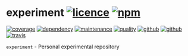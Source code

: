 # experiment [![licence][license-image]][license-url] [![npm][npm-image]][npm-url]

[![coverage][nyc-cov-image]][github-url] [![dependency][dependency-image]][dependency-url] [![maintenance][maintenance-image]][npmsio-url] [![quality][quality-image]][npmsio-url] [![github][github-devel-image]][github-devel-url] [![github][github-test-image]][github-test-url] [![travis][travis-image]][travis-url]

`experiment` - Personal experimental repository

[dependency-image]:https://img.shields.io/librariesio/release/npm/@kei-g/experiment?logo=nodedotjs
[dependency-url]:https://npmjs.com/package/@kei-g/experiment?activeTab=dependencies
[github-devel-image]:https://github.com/kei-g/experiment/actions/workflows/devel.yml/badge.svg
[github-test-image]:https://github.com/kei-g/experiment/actions/workflows/main.yml/badge.svg
[github-devel-url]:https://github.com/kei-g/experiment/actions/workflows/devel.yml
[github-test-url]:https://github.com/kei-g/experiment/actions/workflows/test.yml
[github-url]:https://github.com/kei-g/experiment
[license-image]:https://img.shields.io/github/license/kei-g/experiment
[license-url]:https://opensource.org/licenses/BSD-3-Clause
[maintenance-image]:https://img.shields.io/npms-io/maintenance-score/@kei-g/experiment?logo=npm
[npm-image]:https://img.shields.io/npm/v/@kei-g/experiment?logo=npm
[npm-url]:https://npmjs.com/@kei-g/experiment
[npmsio-url]:https://npms.io/search?q=%40kei-g%2Fexperiment
[nyc-cov-image]:https://img.shields.io/nycrc/kei-g/experiment?config=.nycrc.json&label=coverage&logo=mocha
[quality-image]:https://img.shields.io/npms-io/quality-score/@kei-g/experiment?logo=npm
[travis-image]:https://img.shields.io/travis/com/kei-g/experiment/main?logo=travis
[travis-url]:https://app.travis-ci.com/github/kei-g/experiment
